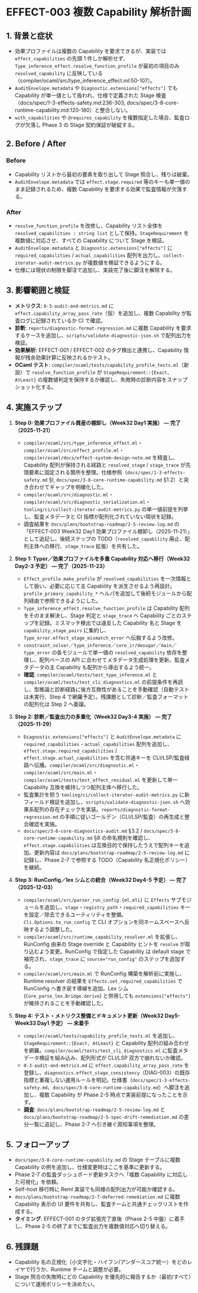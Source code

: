# EFFECT-003 複数 Capability 解析計画

## 1. 背景と症状
- 効果プロファイルは複数の Capability を要求できるが、実装では `effect_capabilities` の先頭 1 件しか解析せず、`Type_inference_effect.resolve_function_profile` が最初の項目のみ `resolved_capability` に反映している（compiler/ocaml/src/type_inference_effect.ml:50-107）。  
- `AuditEnvelope.metadata` や `Diagnostic.extensions["effects"]` でも Capability が単一値として扱われ、仕様で定義された Stage 検査（docs/spec/1-3-effects-safety.md:236-303, docs/spec/3-8-core-runtime-capability.md:120-180）と整合しない。  
- `with_capabilities` や `@requires_capability` を複数指定した場合、監査ログが欠落し Phase 3 の Stage 契約保証が破綻する。

## 2. Before / After
### Before
- Capability リストから最初の要素を取り出して Stage 照合し、残りは破棄。  
- `AuditEnvelope.metadata` では `effect.stage.required` 等のキーも単一値のまま記録されるため、複数 Capability を要求する効果で監査情報が欠落する。

### After
- `resolve_function_profile` を改修し、Capability リスト全体を `resolved_capabilities : string list` として保持。`StageRequirement` を複数値に対応させ、すべての Capability について Stage を検証。  
- `AuditEnvelope.metadata` と `Diagnostic.extensions["effects"]` に `required_capabilities` / `actual_capabilities` 配列を出力し、`collect-iterator-audit-metrics.py` が複数値を検証できるようにする。  
- 仕様には現状の制限を脚注で追加し、実装完了後に脚注を解除する。

## 3. 影響範囲と検証
- **メトリクス**: `0-3-audit-and-metrics.md` に `effect.capability_array_pass_rate`（仮）を追加し、複数 Capability が監査ログに記録されているか CI で確認。  
- **診断**: `reports/diagnostic-format-regression.md` に複数 Capability を要求するケースを追加し、`scripts/validate-diagnostic-json.sh` で配列出力を検証。  
- **効果解析**: EFFECT-001 / EFFECT-002 のタグ検出と連携し、Capability 情報が残余効果計算に反映されるかテスト。
- **OCaml テスト**: `compiler/ocaml/tests/capability_profile_tests.ml`（新設）で `resolve_function_profile` が `StageRequirement::{Exact, AtLeast}` の複数値判定を保持するか確認し、失敗時の診断内容をスナップショット化する。

## 4. 実施ステップ
1. **Step 0: 効果プロファイル資産の棚卸し（Week32 Day1 実施） — 完了（2025-11-21）**  
   - `compiler/ocaml/src/type_inference_effect.ml`・`compiler/ocaml/src/effect_profile.ml`・`compiler/ocaml/docs/effect-system-design-note.md` を精査し、Capability 配列が保持される経路と `resolved_stage` / `stage_trace` が先頭要素に固定される箇所を整理。仕様参照（`docs/spec/1-3-effects-safety.md` §I, `docs/spec/3-8-core-runtime-capability.md` §1.2）と突き合わせてギャップを明確化した。  
   - `compiler/ocaml/src/diagnostic.ml`・`compiler/ocaml/src/diagnostic_serialization.ml`・`tooling/ci/collect-iterator-audit-metrics.py` の単一値前提を列挙し、監査メタデータと CI 指標が配列化されていない現状を記録。  
   - 調査結果を `docs/plans/bootstrap-roadmap/2-5-review-log.md` の「EFFECT-003 Week32 Day1 効果プロファイル棚卸し（2025-11-21）」として追記し、後続ステップの TODO（`resolved_capability` 廃止、配列主体への移行、`stage_trace` 拡張）を共有した。

2. **Step 1: Typer／効果プロファイルを多重 Capability 対応へ移行（Week32 Day2-3 予定） — 完了（2025-11-23）**  
   - `Effect_profile.make_profile` が `resolved_capabilities` を一次情報として扱い、必要に応じて主 Capability を派生させるよう再設計。`profile_primary_capability_*` ヘルパを追加して後続モジュールから配列経由で参照できるようにした。  
   - `Type_inference_effect.resolve_function_profile` は Capability 配列をそのまま解決し、Stage 判定と `stage_trace` へ Capability ごとのステップを記録。ミスマッチ検出では違反した Capability 名と Stage を `capability_stage_pairs` に集約し、`Type_error.effect_stage_mismatch_error` へ伝搬するよう改修。  
   - `constraint_solver`／`type_inference`／`core_ir/desugar`／`main`／`type_error` の各モジュールで単一値の `resolved_capability` 依存を整理し、配列ベースの API に合わせてメタデータ生成処理を更新。監査メタデータの主 Capability も配列から導出するよう統一。  
   - **確認**: `compiler/ocaml/tests/test_type_inference.ml` と `compiler/ocaml/tests/test_cli_diagnostics.ml` の前提条件を再読し、型推論と診断経路に後方互換性があることを手動確認（自動テストは未実行、Step 4 で網羅予定）。残課題として診断／監査フォーマットの配列化は Step 2 へ委譲。

3. **Step 2: 診断／監査出力の多重化（Week32 Day3-4 実施） — 完了（2025-11-29）**  
   - `Diagnostic.extensions["effects"]` と `AuditEnvelope.metadata` に `required_capabilities`・`actual_capabilities` 配列を追加し、`effect.stage.required_capabilities` / `effect.stage.actual_capabilities` を含む共通キーを CLI/LSP/監査経路へ伝播。`compiler/ocaml/src/diagnostic.ml`・`compiler/ocaml/src/main.ml`・`compiler/ocaml/tests/test_effect_residual.ml` を更新して単一 Capability 互換を維持しつつ配列主体へ移行した。  
   - 監査集計を担う `tooling/ci/collect-iterator-audit-metrics.py` に新フィールド検証を追加し、`scripts/validate-diagnostic-json.sh` へ効果系配列の存在チェックを実装。`reports/diagnostic-format-regression.md` の手順に従いゴールデン（CLI/LSP/監査）の再生成と整合確認を実施。  
   - `docs/spec/3-6-core-diagnostics-audit.md` §3.2 / `docs/spec/3-8-core-runtime-capability.md` §8 の命名規則を確認し、`effect.stage.capabilities` は互換目的で保持したうえで配列キーを追加。更新内容は `docs/plans/bootstrap-roadmap/2-5-review-log.md` に記録し、Phase 2-7 で参照する TODO（Capability 名正規化ポリシー）を継続。

4. **Step 3: RunConfig／lex シムとの統合（Week32 Day4-5 予定） — 完了（2025-12-03）**
   - `compiler/ocaml/src/parser_run_config.{ml,mli}` に `Effects` サブモジュールを追加し、`stage`・`registry_path`・`required_capabilities` キーを設定／除去できるユーティリティを整備。`Cli.Options.to_run_config` で CLI オプションを同ネームスペースへ反映するよう調整した。  
   - `compiler/ocaml/src/runtime_capability_resolver.ml` を拡張し、RunConfig 由来の Stage override と Capability ヒントを `resolve` が取り込むよう変更。RunConfig で指定した Capability は default stage で補完され、`stage_trace` に `source="run_config"` のステップを追加する。  
   - `compiler/ocaml/src/main.ml` で RunConfig 構築を解析前に実施し、Runtime resolver の結果を `Effects.set_required_capabilities` で RunConfig へ書き戻す導線を追加。Lex シム (`Core_parse_lex.Bridge.derive`) と併用しても `extensions["effects"]` が維持されることを手動確認した。

5. **Step 4: テスト・メトリクス整備とドキュメント更新（Week32 Day5-Week33 Day1 予定） — 未着手**  
   - `compiler/ocaml/tests/capability_profile_tests.ml` を追加し、`StageRequirement::{Exact, AtLeast}` と Capability 配列の組み合わせを網羅。`compiler/ocaml/tests/test_cli_diagnostics.ml` に監査メタデータ検証を組み込み、配列形式が CLI/LSP 双方で崩れないか確認。  
   - `0-3-audit-and-metrics.md` に `effect.capability_array_pass_rate` を登録し、`diagnostics.effect_stage_consistency`（DIAG-003）の既存指標と重複しない運用ルールを明記。仕様書（`docs/spec/1-3-effects-safety.md`、`docs/spec/3-8-core-runtime-capability.md`）へ脚注を追加し、複数 Capability が Phase 2-5 時点で実装前提になったことを示す。  
   - **調査**: `docs/plans/bootstrap-roadmap/2-5-review-log.md` と `docs/plans/bootstrap-roadmap/2-5-spec-drift-remediation.md` の差分一覧に追記し、Phase 2-7 へ引き継ぐ周知事項を整理。

## 5. フォローアップ
- `docs/spec/3-8-core-runtime-capability.md` の Stage テーブルに複数 Capability の例を追加し、仕様変更時はここを基準に更新する。  
- Phase 2-7 の監査ダッシュボード更新タスクへ「複数 Capability に対応した可視化」を依頼。  
- Self-host 移行時に Reml 実装でも同様の配列出力が可能か確認する。
- `docs/plans/bootstrap-roadmap/2-7-deferred-remediation.md` に複数 Capability 表示の UI 要件を共有し、監査チームと共通チェックリストを作成する。
- **タイミング**: EFFECT-001 のタグ拡張完了直後（Phase 2-5 中盤）に着手し、Phase 2-5 の終了までに監査出力を複数値対応へ切り替える。

## 6. 残課題
- Capability 名の正規化（小文字化・ハイフン/アンダースコア統一）をどのレイヤで行うか、Runtime チームと調整が必要。  
- Stage 照合の失敗時にどの Capability を優先的に報告するか（最初/すべて）について運用ポリシーを決めたい。
